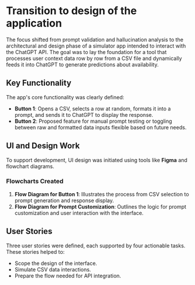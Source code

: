 
# Transition to design of the application

The focus shifted from prompt validation and hallucination analysis to the architectural and design phase of a simulator app intended to interact with the ChatGPT API. The goal was to lay the foundation for a tool that processes user context data row by row from a CSV file and dynamically feeds it into ChatGPT to generate predictions about availability.

## Key Functionality

The app's core functionality was clearly defined:

- **Button 1**: Opens a CSV, selects a row at random, formats it into a prompt, and sends it to ChatGPT to display the response.
- **Button 2**: Proposed feature for manual prompt testing or toggling between raw and formatted data inputs flexible based on future needs.

## UI and Design Work

To support development, UI design was initiated using tools like **Figma** and flowchart diagrams.

### Flowcharts Created

1. **Flow Diagram for Button 1**: Illustrates the process from CSV selection to prompt generation and response display.
2. **Flow Diagram for Prompt Customization**: Outlines the logic for prompt customization and user interaction with the interface.

## User Stories

Three user stories were defined, each supported by four actionable tasks. These stories helped to:

- Scope the design of the interface.
- Simulate CSV data interactions.
- Prepare the flow needed for API integration.


